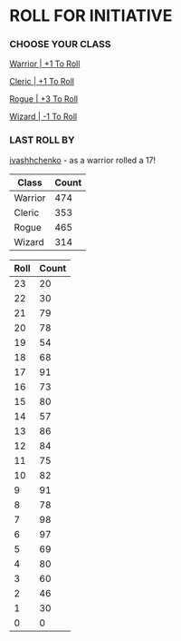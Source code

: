 # ROLL FOR INITIATIVE
### CHOOSE YOUR CLASS

[Warrior | +1 To Roll](https://github.com/benjaminsampica/benjaminsampica/issues/new?title=roll%7Cwarrior&body=Just+click+%27Submit+new+issue%27.)

[Cleric | +1 To Roll](https://github.com/benjaminsampica/benjaminsampica/issues/new?title=roll%7Ccleric&body=Just+click+%27Submit+new+issue%27.)

[Rogue | +3 To Roll](https://github.com/benjaminsampica/benjaminsampica/issues/new?title=roll%7Crogue&body=Just+click+%27Submit+new+issue%27.)

[Wizard | -1 To Roll](https://github.com/benjaminsampica/benjaminsampica/issues/new?title=roll%7Cwizard&body=Just+click+%27Submit+new+issue%27.)
### LAST ROLL BY
[ivashhchenko](https://www.github.com/ivashhchenko) - as a warrior rolled a 17!

|Class|Count|
|-|-|
|Warrior|474|
|Cleric|353|
|Rogue|465|
|Wizard|314|

|Roll|Count|
|-|-|
|23|20
|22|30
|21|79
|20|78
|19|54
|18|68
|17|91
|16|73
|15|80
|14|57
|13|86
|12|84
|11|75
|10|82
|9|91
|8|78
|7|98
|6|97
|5|69
|4|80
|3|60
|2|46
|1|30
|0|0
